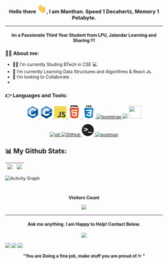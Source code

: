 ### <p align="center"> Hello there <img src="https://github.com/ManthanUgemuge/ManthanUgemuge/blob/main/Assets/Hi.gif" height="29px" width="29px">, I am <b> Manthan. Speed 1 Decahertz, Memory 1 Petabyte.</b> </p>

*****

#### <p align="center"> Im a Passionate Third Year Student from  LPU, Jalandar Learning and Sharing !!!  </p> 
<!-- -<h3 align="center">📄<a href="https://github.com/ManthanUgemuge/Resume/blob/main/"> My Resume </a> </h3></div>-->

### 🙋‍♂️ About me:

- 👨‍💻 I’m currently Studing BTech in CSE 💻.
- 🌱 I’m currently Learning  Data Structures and Algorithms & React Js.
- 🤝 I’m looking to Collaborate .
-

### 👉 Languages and Tools:

<p align="center"> 
<a href="https://www.cprogramming.com/" target="_blank"> <img src="https://raw.githubusercontent.com/devicons/devicon/master/icons/c/c-original.svg" alt="c" width="40" /> </a>
<a href="https://www.w3schools.com/cpp/" target="_blank"> <img src="https://raw.githubusercontent.com/devicons/devicon/master/icons/cplusplus/cplusplus-original.svg" alt="cplusplus" width="40" height="40"/> </a>
 <a href="https://developer.mozilla.org/en-US/docs/Web/JavaScript" target="_blank"> <img src="https://raw.githubusercontent.com/devicons/devicon/master/icons/javascript/javascript-original.svg" alt="javascript" width="40" height="40"/> </a>
<a href="https://developer.mozilla.org/en-US/docs/Web/HTML" target="_blank"> <img src="https://raw.githubusercontent.com/github/explore/80688e429a7d4ef2fca1e82350fe8e3517d3494d/topics/html/html.png" alt="HTML5" width="42" height="42"/> </a>
<a href="https://developer.mozilla.org/en-US/docs/Web/CSS" target="_blank"> <img src="https://raw.githubusercontent.com/github/explore/80688e429a7d4ef2fca1e82350fe8e3517d3494d/topics/css/css.png" alt="CSS3" width="42" height="42"/> </a>
<a href="https://getbootstrap.com" target="_blank"> <img src="https://img.icons8.com/color/48/000000/bootstrap.png" alt="bootstrap" width="46" height="46"/> </a>
<a href="https://tailwindcss.com/" target="_blank"><img src="https://cdn.jsdelivr.net/gh/devicons/devicon/icons/tailwindcss/tailwindcss-plain.svg" width="40" /></a>
<a href="https://www.w3schools.com/php/" target="_blank"> <img src="https://cdn.jsdelivr.net/gh/devicons/devicon/icons/php/php-original.svg" width="40" height="40"/> </a>

<p align="center"> 
<a href="https://git-scm.com/" target="_blank"> <img src="https://www.vectorlogo.zone/logos/git-scm/git-scm-icon.svg" alt="git" width="40" height="40"/> </a>
<a href="https://github.com/" target="_blank"><img src="https://img.icons8.com/fluency/48/000000/github.png" alt="GitHub" width="44" height="44"/> </a>
<a href="https://www.lifewire.com/how-to-open-command-prompt-2618089" target="_blank"><img src="https://raw.githubusercontent.com/github/explore/80688e429a7d4ef2fca1e82350fe8e3517d3494d/topics/terminal/terminal.png" alt="Terminal" width="40" height="40"/> </a>
<a href="https://postman.com" target="_blank"> <img src="https://www.vectorlogo.zone/logos/getpostman/getpostman-icon.svg" alt="postman" width="40" height="40"/> </a> 

<!-- <p align="left"> 
<img align="left" alt="Java" width="26px" src="https://raw.githubusercontent.com/jmnote/z-icons/master/svg/java.svg" />
    <a style="padding-right:8px;" href="https://www.mysql.com/" target="_blank"> <img src="https://img.icons8.com/fluent/50/000000/mysql-logo.png"/> </a>
     &nbsp;
    <a href="https://www.mongodb.com/" target="_blank"> <img src="https://raw.githubusercontent.com/devicons/devicon/master/icons/mongodb/mongodb-original-wordmark.svg" alt="mongodb" width="48" height="48"/> </a> 
     &nbsp;
    <a href="https://firebase.google.com/" target="_blank"> <img src="https://img.icons8.com/color/48/000000/firebase.png"/> </a> 
     &nbsp;
    
     &nbsp;
    <a href="https://git-scm.com/" target="_blank"> <img src="https://img.icons8.com/color/48/000000/git.png"/> </a> 
     &nbsp;
      <a style="padding-right:8px;" href="https://nodejs.org" target="_blank"> <img src="https://img.icons8.com/color/48/000000/nodejs.png"/> </a> 
       &nbsp;
</p>
!-->
<br />

## 📊 My Github Stats:

|<img src="https://github-readme-stats.vercel.app/api?username=ManthanUgemuge&show_icons=true&theme=tokyonight" />|<img src="https://github-readme-streak-stats.herokuapp.com/?user=ManthanUgemuge&theme=tokyonight" />|
| ------------- | ------------- |
<p align="">
 <a><img alt="Activity Graph" src="https://activity-graph.herokuapp.com/graph?username=ManthanUgemuge&theme=react-dark" /></a>
</p


*****
<div align="center">
<br><p align="centre"><b>Visitors Count</b></p>  
<a href="https://visitorbadge.io/status?path=ManthanUgemuge"><img src="https://api.visitorbadge.io/api/visitors?path=ManthanUgemuge&label=PROFILE%20VISITS&countColor=%2396f596" /></a>
<br></div>
</p>

<hr>
<!-- <p align="center">
  Ask me anything I am Happy to Help! Contact below <img src="https://github.com/ManthanUgemuge/ManthanUgemuge/blob/main/Assets/Handshake.gif" height="29px" width="29px> --!>

 #### <p align="center"> Ask me anything. I am Happy to Help! Contact Below. </p>   
   <p align="center">
<a target="_blank" href="mailto:manthan.ugemuge2@gmail.com"><img src="https://img.shields.io/badge/-Gmail-D14836?style=for-the-badge&logo=Gmail&logoColor=white"></img></a>

<a target="_blank" href="https://www.linkedin.com/in/manthanugemuge/"><img src="https://img.shields.io/badge/-LinkedIn-0077B5?style=for-the-badge&logo=Linkedin&logoColor=white"></img></a>
<a target="_blank" href="https://twitter.com/ManthanUgemuge"><img src="https://img.shields.io/badge/-Twitter-1DA1F2?style=for-the-badge&logo=Twitter&logoColor=white"></img></a>
<a target="_blank" href="https://www.instagram.com/manthanugemuge/"><img src="https://img.shields.io/badge/Instagram-E4405F?style=for-the-badge&logo=instagram&logoColor=white"></img></a>

</p>

<p align="center">
<b>“You are Doing a fine job, make stuff you are proud of.✨ ” </i> </p>

